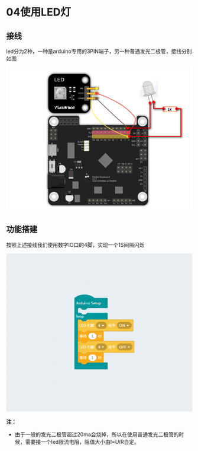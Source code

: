 # 04使用LED灯

## 接线 

led分为2种，一种是arduino专用的3PIN端子，另一种普通发光二极管，接线分别如图

![](./led/l_jie_1.png)

## 功能搭建

按照上述接线我们使用数字IO口的4脚，实现一个1S间隔闪烁

![](./led/l_1.png)

__注：__

- 由于一般的发光二极管超过20ma会烧掉，所以在使用普通发光二极管的时候，需要接一个led限流电阻，阻值大小由I=U/R自定。
